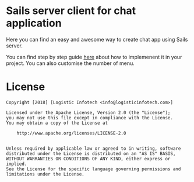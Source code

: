# Sails server client for chat application

Here you can find an easy and awesome way to create chat app using Sails server.

You can find step by step guide [here](https://www.logisticinfotech.com/blog/realtime-communication-using-socketio-sailsjs/) about how to implemenent it in your project. You can also customise the number of menu.


# License

    Copyright [2018] [Logistic Infotech <info@logisticinfotech.com>]

    Licensed under the Apache License, Version 2.0 (the "License");
    you may not use this file except in compliance with the License.
    You may obtain a copy of the License at
    
    	http://www.apache.org/licenses/LICENSE-2.0
        
    
    Unless required by applicable law or agreed to in writing, software
    distributed under the License is distributed on an "AS IS" BASIS,
    WITHOUT WARRANTIES OR CONDITIONS OF ANY KIND, either express or implied.
    See the License for the specific language governing permissions and
    limitations under the License.

